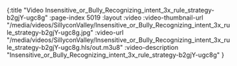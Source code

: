 {:title "Video Insensitive_or_Bully_Recognizing_intent_3x_rule_strategy-b2gjY-ugc8g" :page-index 5019 :layout :video :video-thumbnail-url "/media/videos/SillyconValley/Insensitive_or_Bully_Recognizing_intent_3x_rule_strategy-b2gjY-ugc8g.jpg" :video-url "/media/videos/SillyconValley/Insensitive_or_Bully_Recognizing_intent_3x_rule_strategy-b2gjY-ugc8g.hls/out.m3u8" :video-description "Insensitive_or_Bully_Recognizing_intent_3x_rule_strategy-b2gjY-ugc8g" }
